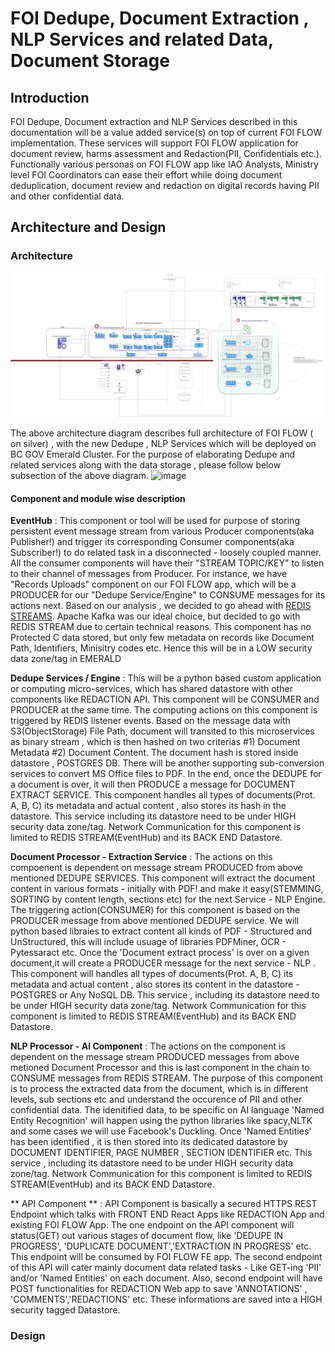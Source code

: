 # FOI Dedupe, Document Extraction ,  NLP Services and related Data, Document Storage

## Introduction
FOI Dedupe, Document extraction and NLP Services described in this documentation will be a value added service(s) on top of current FOI FLOW implementation. These services will support FOI FLOW application for document review, harms assessment and Redaction(PII, Confidentials etc.).  Functionally various personas on FOI FLOW app like IAO Analysts, Ministry level FOI Coordinators can ease their effort while doing document deduplication, document review and redaction on digital records having PII and other confidential data. 

## Architecture and Design
### Architecture
![Here is the Full FOI Flow architecture](./archanddesign/images/Option1_TechArch_Emerald.jpg)

The above architecture diagram describes full architecture of FOI FLOW ( on silver) , with the new Dedupe , NLP Services which will be deployed on BC GOV Emerald Cluster. For the purpose of elaborating Dedupe and related services along with the data storage , please follow below subsection of the above diagram.
![image](https://user-images.githubusercontent.com/78570775/204931018-582b9630-b2be-44ed-9ef2-56d6625668c1.png)

#### Component and module wise description
**EventHub** : This component or tool will be used for purpose of storing persistent event message stream from various Producer components(aka Publisher!) and trigger its corresponding Consumer components(aka Subscriber!) to do related task in a disconnected - loosely coupled manner. All the consumer components will have their "STREAM TOPIC/KEY" to listen to their channel of messages from Producer. For instance, we have "Records Uploads" component on our FOI FLOW app, which will be a PRODUCER for our "Dedupe Service/Engine" to CONSUME messages for its actions next. Based on our analysis , we decided to go ahead with [REDIS STREAMS](https://redis.io/docs/data-types/streams-tutorial/). Apache Kafka was our ideal choice, but decided to go with REDIS STREAM due to certain technical reasons. This component has no Protected C data stored, but only few metadata on records like Document Path, Identifiers, Minisitry codes etc. Hence this will be in a LOW security data zone/tag in EMERALD 

**Dedupe Services / Engine** : This will be a python based custom application or computing micro-services, which has shared datastore with other components like REDACTION API. This component will be CONSUMER and PRODUCER at the same time. The computing actions on this component is triggered by REDIS listener events. Based on the message data with S3(ObjectStorage) File Path, document will transited to this microservices as binary stream , which is then hashed on two criterias #1) Document Metadata #2) Document Content. The document hash is stored inside datastore , POSTGRES DB. There will be another supporting sub-conversion services to convert MS Office files to PDF. In the end, once the DEDUPE for a document is over, it will then PRODUCE a message for DOCUMENT EXTRACT SERVICE.  This component handles all types of documents(Prot. A, B, C) its metadata and actual content , also stores its hash in the datastore. This service including its datastore need to be under HIGH security data zone/tag. Network Communication for this component is limited to REDIS STREAM(EventHub) and its BACK END Datastore.

**Document Processor - Extraction Service** : The actions on this compoenent is dependent on message stream PRODUCED from above mentioned DEDUPE SERVICES. This  component will extract the document content in various formats - initially with PDF! and make it easy(STEMMING, SORTING by content length, sections etc) for the next Service - NLP Engine. The triggering action(CONSUMER) for this component is based on the PRODUCER message from above mentioned DEDUPE service. We will python based libraies to extract content all kinds of  PDF - Structured and UnStructured, this will include usuage of libraries PDFMiner, OCR - Pytessaract etc. Once the 'Document extract process' is over on a given document,it will create a PRODUCER message for the next service - NLP . This component will handles all types of documents(Prot. A, B, C) its metadata and actual content , also stores its content in the datastore - POSTGRES or Any NoSQL DB. This service , including its datastore need to be under HIGH security data zone/tag. Network Communication for this component is limited to REDIS STREAM(EventHub) and its BACK END Datastore.

**NLP Processor - AI Component** : The actions on the component is dependent on the message stream PRODUCED messages from above metioned Document Processor and this is last component in the chain to CONSUME messages from REDIS STREAM. The purpose of this component is to process the extracted data from the document, which is in different levels, sub sections etc and understand the occurence of PII and other confidential data. The idenitified data, to be specific on AI language 'Named Entity Recognition' will happen using the python libraries like spacy,NLTK and some cases we will use Facebook's Duckling. Once 'Named Entities' has been identified , it is then stored into its dedicated datastore by DOCUMENT IDENTIFIER, PAGE NUMBER , SECTION IDENTIFIER etc. This service , including its datastore need to be under HIGH security data zone/tag. Network Communication for this component is limited to REDIS STREAM(EventHub) and its BACK END Datastore.

** API Component ** : API Component is basically a secured HTTPS REST Endpoint which talks with  FRONT END React Apps like REDACTION App and existing FOI FLOW App. The one endpoint on the API component will status(GET) out various stages of document flow, like 'DEDUPE IN PROGRESS', 'DUPLICATE DOCUMENT','EXTRACTION IN PROGRESS' etc. This endpoint will be consumed by FOI FLOW FE app. The second endpoint of this API will cater mainly document data related tasks - Like GET-ing 'PII' and/or 'Named Entities' on each document. Also, second endpoint will have POST functionalities for REDACTION Web app to save 'ANNOTATIONS' , 'COMMENTS','REDACTIONS' etc. These informations are saved into a HIGH security tagged Datastore.

### Design
